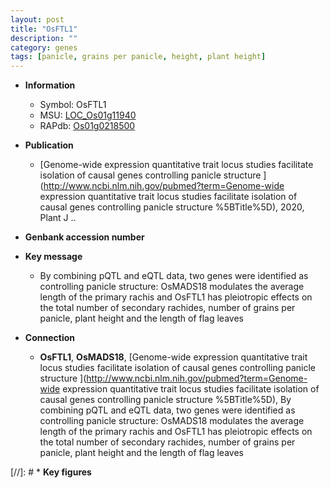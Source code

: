 ```yaml
---
layout: post
title: "OsFTL1"
description: ""
category: genes
tags: [panicle, grains per panicle, height, plant height]
---
```


* **Information**  
    + Symbol: OsFTL1  
    + MSU: [LOC_Os01g11940](http://rice.uga.edu/cgi-bin/ORF_infopage.cgi?orf=LOC_Os01g11940)  
    + RAPdb: [Os01g0218500](https://rapdb.dna.affrc.go.jp/locus/?name=Os01g0218500)  

* **Publication**  
    + [Genome-wide expression quantitative trait locus studies facilitate isolation of causal genes controlling panicle structure ](http://www.ncbi.nlm.nih.gov/pubmed?term=Genome-wide expression quantitative trait locus studies facilitate isolation of causal genes controlling panicle structure %5BTitle%5D), 2020, Plant J ..

* **Genbank accession number**  

* **Key message**  
    + By combining pQTL and eQTL data, two genes were identified as controlling panicle structure: OsMADS18 modulates the average length of the primary rachis and OsFTL1 has pleiotropic effects on the total number of secondary rachides, number of grains per panicle, plant height and the length of flag leaves

* **Connection**  
    + __OsFTL1__, __OsMADS18__, [Genome-wide expression quantitative trait locus studies facilitate isolation of causal genes controlling panicle structure ](http://www.ncbi.nlm.nih.gov/pubmed?term=Genome-wide expression quantitative trait locus studies facilitate isolation of causal genes controlling panicle structure %5BTitle%5D),  By combining pQTL and eQTL data, two genes were identified as controlling panicle structure: OsMADS18 modulates the average length of the primary rachis and OsFTL1 has pleiotropic effects on the total number of secondary rachides, number of grains per panicle, plant height and the length of flag leaves

[//]: # * **Key figures**  


